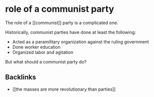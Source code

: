 # role of a communist party

The role of a [[communist]] party is a complicated one.

Historically, communist parties have done at least the following:

-   Acted as a paramilitary organization against the ruling government
-   Done worker education
-   Organized labor and agitation

But what should a communist party do?


## Backlinks

-   [[the masses are more revolutionary than parties]]
